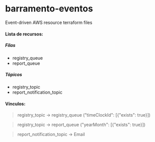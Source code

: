 # barramento-eventos
Event-driven AWS resource terraform files

#### Lista de recursos:
##### Filas
- registry_queue
- report_queue


##### Tópicos
- registry_topic
- report_notification_topic


#### Vínculos:
> registry_topic -> registry_queue ("timeClockId": [{"exists": true}])

> registry_topic -> report_queue ("yearMonth": [{"exists": true}])

> report_notification_topic -> Email